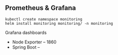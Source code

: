 ## Prometheus & Grafana

```shell
kubectl create namespace monitoring
helm install monitoring monitoring/ -n monitoring
```

Grafana dashboards
* Node Exporter – 1860
* Spring Boot – 